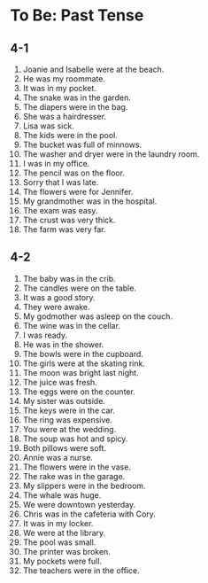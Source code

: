 # To Be: Past Tense

## 4-1

1. Joanie and Isabelle were at the beach.
1. He was my roommate.
1. It was in my pocket.
1. The snake was in the garden.
1. The diapers were in the bag.
1. She was a hairdresser.
1. Lisa was sick.
1. The kids were in the pool.
1. The bucket was full of minnows.
1. The washer and dryer were in the laundry room.
1. I was in my office.
1. The pencil was on the floor.
1. Sorry that I was late.
1. The flowers were for Jennifer.
1. My grandmother was in the hospital.
1. The exam was easy.
1. The crust was very thick.
1. The farm was very far.

## 4-2

1. The baby was in the crib.
1. The candles were on the table.
1. It was a good story.
1. They were awake.
1. My godmother was asleep on the couch.
1. The wine was in the cellar.
1. I was ready.
1. He was in the shower.
1. The bowls were in the cupboard.
1. The girls were at the skating rink.
1. The moon was bright last night.
1. The juice was fresh.
1. The eggs were on the counter.
1. My sister was outside.
1. The keys were in the car.
1. The ring was expensive.
1. You were at the wedding.
1. The soup was hot and spicy.
1. Both pillows were soft.
1. Annie was a nurse.
1. The flowers were in the vase.
1. The rake was in the garage.
1. My slippers were in the bedroom.
1. The whale was huge.
1. We were downtown yesterday.
1. Chris was in the cafeteria with Cory.
1. It was in my locker.
1. We were at the library.
1. The pool was small.
1. The printer was broken.
1. My pockets were full.
1. The teachers were in the office.
